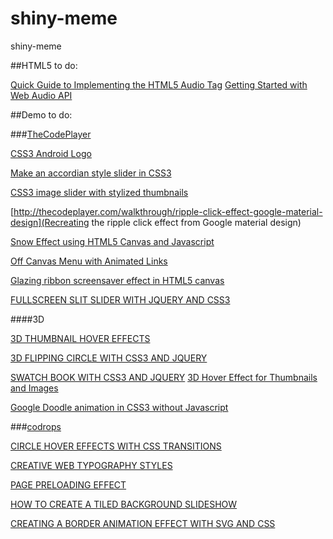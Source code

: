 shiny-meme
==========

shiny-meme

##HTML5 to do:


[Quick Guide to Implementing the HTML5 Audio Tag](http://www.html5rocks.com/en/tutorials/audio/quick/)
[Getting Started with Web Audio API](http://www.html5rocks.com/en/tutorials/webaudio/intro/)
[]()


##Demo to do:

###[TheCodePlayer](http://thecodeplayer.com/)

[CSS3 Android Logo](http://thecodeplayer.com/walkthrough/css3-android-logo)

[Make an accordian style slider in CSS3](http://thecodeplayer.com/walkthrough/make-an-accordian-style-slider-in-css3)

[CSS3 image slider with stylized thumbnails](http://thecodeplayer.com/walkthrough/css3-image-slider-with-stylized-thumbnails)

[http://thecodeplayer.com/walkthrough/ripple-click-effect-google-material-design](Recreating the ripple click effect from Google material design)

[Snow Effect using HTML5 Canvas and Javascript](http://thecodeplayer.com/walkthrough/html5-canvas-snow-effect)

[Off Canvas Menu with Animated Links](http://thecodeplayer.com/walkthrough/off-canvas-menu-animated-links)

[Glazing ribbon screensaver effect in HTML5 canvas](http://thecodeplayer.com/walkthrough/glazing-ribbon-screensaver-effect-in-html5-canvas)

[FULLSCREEN SLIT SLIDER WITH JQUERY AND CSS3](http://tympanus.net/Tutorials/FullscreenSlitSlider/)

####3D

[3D THUMBNAIL HOVER EFFECTS](http://tympanus.net/codrops/2012/06/18/3d-thumbnail-hover-effects/)

[3D FLIPPING CIRCLE WITH CSS3 AND JQUERY](http://tympanus.net/Tutorials/3DFlippingCircle/)

[SWATCH BOOK WITH CSS3 AND JQUERY](http://tympanus.net/Tutorials/SwatchBook/index2.html)
[3D Hover Effect for Thumbnails and Images](http://thecodeplayer.com/walkthrough/3d-thumbnail-image-hover-effect)

[Google Doodle animation in CSS3 without Javascript](http://thecodeplayer.com/walkthrough/google-doodle-animation-in-css3-without-javascript)


###[codrops](http://tympanus.net/codrops/category/tutorials/)

[CIRCLE HOVER EFFECTS WITH CSS TRANSITIONS](http://tympanus.net/codrops/2012/08/08/circle-hover-effects-with-css-transitions/)

[CREATIVE WEB TYPOGRAPHY STYLES](http://tympanus.net/codrops/2012/09/12/creative-web-typography-styles/)

[PAGE PRELOADING EFFECT](http://tympanus.net/codrops/2014/08/05/page-preloading-effect/)

[HOW TO CREATE A TILED BACKGROUND SLIDESHOW](http://tympanus.net/Tutorials/FourBoxes/)

[CREATING A BORDER ANIMATION EFFECT WITH SVG AND CSS](http://tympanus.net/Tutorials/BorderAnimationSVG/)

